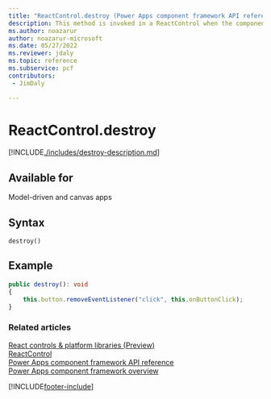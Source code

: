 ```yaml
---
title: "ReactControl.destroy (Power Apps component framework API reference) | MicrosoftDocs"
description: This method is invoked in a ReactControl when the component is to be removed from the DOM tree. Use it for the cleanup and to release any memory that the component is using.
ms.author: noazarur
author: noazarur-microsoft
ms.date: 05/27/2022
ms.reviewer: jdaly
ms.topic: reference
ms.subservice: pcf
contributors:
 - JimDaly

---
```

# ReactControl.destroy

[!INCLUDE[./includes/destroy-description.md](./includes/destroy-description.md)]

## Available for 

Model-driven and canvas apps

## Syntax

`destroy()`

## Example

```TypeScript
public destroy(): void
{
    this.button.removeEventListener("click", this.onButtonClick);
}
```

### Related articles

[React controls & platform libraries (Preview) ](../../react-controls-platform-libraries.md)<br />
[ReactControl](../react-control.md)<br/>
[Power Apps component framework API reference](../../reference/index.md)<br/>
[Power Apps component framework overview](../../overview.md)


[!INCLUDE[footer-include](../../../../includes/footer-banner.md)]
